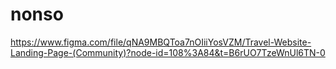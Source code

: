 # nonso
https://www.figma.com/file/qNA9MBQToa7nOIiiYosVZM/Travel-Website-Landing-Page-(Community)?node-id=108%3A84&t=B6rUO7TzeWnUl6TN-0
